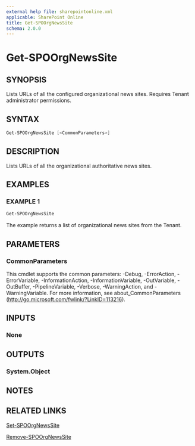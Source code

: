 ```yaml
---
external help file: sharepointonline.xml
applicable: SharePoint Online
title: Get-SPOOrgNewsSite
schema: 2.0.0
---
```


# Get-SPOOrgNewsSite

## SYNOPSIS
Lists URLs of all the configured organizational news sites. Requires Tenant administrator permissions.


## SYNTAX

```powershell
Get-SPOOrgNewsSite [<CommonParameters>]
```

## DESCRIPTION
Lists URLs of all the organizational authoritative news sites.


## EXAMPLES

### EXAMPLE 1
```powershell
Get-SPOOrgNewsSite
```

The example returns a list of organizational news sites from the Tenant.


## PARAMETERS

### CommonParameters
This cmdlet supports the common parameters: -Debug, -ErrorAction, -ErrorVariable, -InformationAction, -InformationVariable, -OutVariable, -OutBuffer, -PipelineVariable, -Verbose, -WarningAction, and -WarningVariable. For more information, see about_CommonParameters (http://go.microsoft.com/fwlink/?LinkID=113216).

## INPUTS

### None

## OUTPUTS

### System.Object

## NOTES

## RELATED LINKS
[Set-SPOOrgNewsSite](Set-SPOOrgNewsSite.md)

[Remove-SPOOrgNewsSite](Remove-SPOOrgNewsSite.md)


